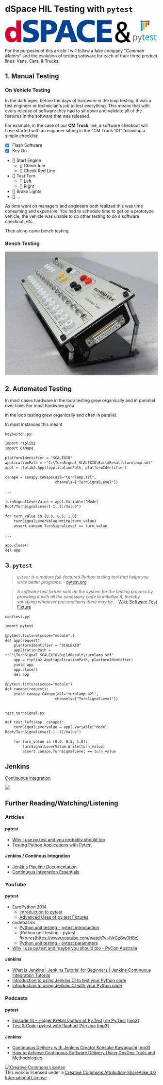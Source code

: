 # dSpace HIL Testing with ``pytest``

![](images/dspace_pytest.png)

For the purposes of this article I will follow a fake company "*Common Motors*" and the evolution of testing software for each of their three product lines: Vans, Cars, & Trucks.

## 1. Manual Testing

### On Vehicle Testing

In the dark ages, before the days of hardware in the loop testing, it was a test engineer or technician's job to test everything.  This means that with every release of software they had to sit down and validate all of the features in the software that was released.

For example, in the case of our **CM Truck** line, a software checkout will have started with an engineer sitting in the "CM Truck 101" following a simple checklist:

- [X] Flash Software
- [X] Key On
- [] Start Engine
  - [] Check Idle
  - [] Check Red Line
- [] Test Turn
  - [] Left
  - [] Right
- [] Brake Lights
- [] ...

As time went on managers and engineers both realized this was time consuming and expensive. You had to schedule time to get on a prototype vehicle, the vehicle was unable to do other testing to do a software checkout, etc.

Then along came bench testing.

### Bench Testing

![](images/M_Lite_Tester_Website.jpg)

## 2. Automated Testing

In most cases hardware in the loop testing grew organically and in parrallel over time.
For most hardware grou

 in the loop testing grew organically and often in parallel.

In most instances this meant 


```keyswitch.py```:

```
import rtplib2
import CANape

platformIdentifier = "SCALEXIO"
applicationPath = r"C:\TurnSignal_SCALEXIO\BuildResult\turnlamp.sdf"
appl = rtplib2.Appl(applicationPath, platformIdentifier)

canape = canapy.CANape(a2l="turnlamp.a2l",
                       channels=["TurnSignalLevel"])

...

turnSignalLeverValue = appl.Variable("Model Root/TurnSignalLever[-1..1]/Value")

for turn_value in [0.0, 0.5, 1.0]:
    turnSignalLeverValue.Write(turn_value)
    assert canape.TurnSignalLevel == turn_value

...

app.close()
del app
```

## 3. ```pytest```

> *```pytest``` is a mature full-featured Python testing tool that helps you write better programs.* - [pytest.org](http://docs.pytest.org/en/latest/)


> *A software test fixture sets up the system for the testing process by providing it with all the necessary code to initialize it, thereby satisfying whatever preconditions there may be.* - [Wiki: Software Test Fixture](https://en.wikipedia.org/wiki/Test_fixture#Software)


```conftest.py```:

```
import pytest

@pytest.fixture(scope="module",)
def app(request):
    platformIdentifier = "SCALEXIO"
    applicationPath = r"C:\TurnSignal_SCALEXIO\BuildResult\turnlamp.sdf"
    app = rtplib2.Appl(applicationPath, platformIdentifier)
    yield app
    app.close()
    del app

@pytest.fixture(scope="module")
def canape(request):
    yield canapy.CANape(a2l="turnlamp.a2l",
                       channels=["TurnSignalLevel"])
    
```

```test_turnsignal.py```:

```
def test_left(app, canape):
    turnSignalLeverValue = appl.Variable("Model Root/TurnSignalLever[-1..1]/Value")

    for turn_value in [0.0, 0.5, 1.0]:
        turnSignalLeverValue.Write(turn_value)
        assert canape.TurnSignalLevel == turn_value
```


## Jenkins

[Continuous integration](https://en.wikipedia.org/wiki/Continuous_integration)

![](images/JenkinsPipeline.png)

## Further Reading/Watching/Listening

### Articles

#### pytest

- [Why I use py.test and you probably should too](http://halfcooked.com/presentations/pyconau2013/why_I_use_pytest.html)
- [Testing Python Applications with Pytest](https://semaphoreci.com/community/tutorials/testing-python-applications-with-pytest)

#### Jenkins / Continous Integration

- [Jenkins Pipeline Documentation](https://jenkins.io/doc/book/pipeline/)
- [Continuous Integration Essentials](https://codeship.com/continuous-integration-essentials)

### YouTube

#### pytest
- EuroPython 2014
  - [Introduction to pytest](https://www.youtube.com/watch?v=LdVJj65ikRY)
  - [Advanced Uses of py.test Fixtures](https://www.youtube.com/watch?v=IBC_dxr-4ps)
- codebasics
  - [Python unit testing - pytest introduction](https://www.youtube.com/watch?v=l32bsaIDoWk)
  - [Python unit testing - pytest fixtures(https://www.youtube.com/watch?v=IVrGz8w0H8c)
  - [Python unit testing - pytest parameters](https://www.youtube.com/watch?v=2EGgtlf7BN0)
- [Why I use py.test and maybe you should too - PyCon Australia](https://www.youtube.com/watch?v=P-AhpukDIik)

#### Jenkins

- [What is Jenkins | Jenkins Tutorial for Beginners | Jenkins Continuous Integration Tutorial](https://www.youtube.com/watch?v=p7-U1_E_j3w)
- [Introduction to using Jenkins CI to test your Python code](https://www.youtube.com/watch?v=iGtM_OP01FU)
- [Introduction to using Jenkins CI with your Python code](https://www.youtube.com/watch?v=81J2KFaKUKE)

### Podcasts

#### pytest

- [Episode 16 – Holger Krekel \[author of Py.Test\] on Py.Test](https://www.podcastinit.com/episode-16-holger-krekel-on-py-test/) [[mp3](https://www.podcastinit.com/wp-content/uploads/Episode_16_-_Holger_Krekel_on_Pytest.mp3?ptm_source=download&ptm_context=select-button&ptm_request=e7dbc55b990f&ptm_file=Episode_16_-_Holger_Krekel_on_Pytest.mp3#)]
- [Test & Code: pytest with Raphael Pierzina](http://testandcode.com/24) [[mp3](http://aphid.fireside.fm/d/1437767933/bc7f1faf-8aad-4135-bb12-83a8af679756/c51609b4-a8ef-45c7-ac02-2547f9b58929.mp3)]

#### Jenkins

- [Continuous Delivery with Jenkins Creator Kohsuke Kawaguchi](https://softwareengineeringdaily.com/2015/08/27/continuous-delivery-with-jenkins-creator-kohsuke-kawaguchi/) [[mp3](http://traffic.libsyn.com/sedaily/jenkins_kohsuke_kawaguchi.mp3)]
- [How to Achieve Continuous Software Delivery Using DevOps Tools and Methodologies](https://www.jfrog.com/blog/podcast-achieve-continuous-software-delivery-using-devops-tools-methodologies/)

<a rel="license" href="http://creativecommons.org/licenses/by-sa/4.0/"><img alt="Creative Commons License" style="border-width:0" src="https://i.creativecommons.org/l/by-sa/4.0/88x31.png" /></a><br />This work is licensed under a <a rel="license" href="http://creativecommons.org/licenses/by-sa/4.0/">Creative Commons Attribution-ShareAlike 4.0 International License</a>.